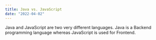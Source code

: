 ```yaml
---
title: Java vs. JavaScript
date: "2022-04-02"
---
```


Java and JavaScript are two very different languages. Java is a Backend programming language whereas JavaScript is used for Frontend. 
